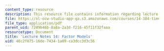 ```yaml
---
content_type: resource
description: This resource file contains information regarding lecture 14.
file: https://ol-ocw-studio-app-qa.s3.amazonaws.com/courses/14-384-time-series-analysis-fall-2013/46c2f07516de74341a09ca3dcc3d3c56_MIT14_384F13_lec14.pdf
file_type: application/pdf
parent_uid: 72d9b46b-8a8a-2a3d-f216-45f11f32faaa
resourcetype: Document
title: 'Lecture Notes 14: Factor Models'
uid: 46c2f075-16de-7434-1a09-ca3dcc3d3c56
---
```

